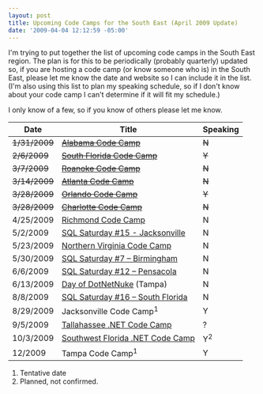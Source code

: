 ```yaml
---
layout: post
title: Upcoming Code Camps for the South East (April 2009 Update)
date: '2009-04-04 12:12:59 -05:00'
---
```


I'm trying to put together the list of upcoming code camps in the South East region. The plan is for this to be periodically (probably quarterly) updated so, if you are hosting a code camp (or know someone who is) in the South East, please let me know the date and website so I can include it in the list. (I'm also using this list to plan my speaking schedule, so if I don't know about your code camp I can't determine if it will fit my schedule.)

I only know of a few, so if you know of others please let me know.

| **Date** | **Title** | **Speaking** |
| -------- | --------- | ------------ |
| ~~1/31/2009~~ | [~~Alabama Code Camp~~](http://www.alabamacodecamp.com/) | ~~N~~ |
| ~~2/6/2009~~ | [~~South Florida Code Camp~~](http://codecamp09.fladotnet.com/) | ~~Y~~ |
| ~~3/7/2009~~ | [~~Roanoke Code Camp~~](http://www.rvnug.org/Events_view.aspx?Eventid=90) | ~~N~~ |
| ~~3/14/2009~~ | [~~Atlanta Code Camp~~](http://www.atlantacodecamp.com/) | ~~N~~ |
| ~~3/28/2009~~ | [~~Orlando Code Camp~~](http://orlandocodecamp.com) | ~~Y~~ |
| ~~3/28/2009~~ | [~~Charlotte Code Camp~~](http://www.developersguild.org/Default.aspx?tabid=32&Event=130) | ~~N~~ |
| 4/25/2009 | [Richmond Code Camp](http://richmondcodecamp.org/) | N |
| 5/2/2009 | [SQL Saturday #15 - Jacksonville](http://sqlsaturday.com/schedule.aspx?eventid=19) | N |
| 5/23/2009 | [Northern Virginia Code Camp](http://www.novacodecamp.org/) | N |
| 5/30/2009 | [SQL Saturday #7 – Birmingham](http://sqlsaturday.com/eventhome.aspx?eventid=9) | N |
| 6/6/2009 | [SQL Saturday #12 – Pensacola](http://sqlsaturday.com/eventhome.aspx?eventid=18) | N |
| 6/13/2009 | [Day of DotNetNuke](http://www.dayofdnn.com/) (Tampa) | N |
| 8/8/2009 | [SQL Saturday #16 – South Florida](http://sqlsaturday.com/eventhome.aspx?eventid=20) | N |
| 8/29/2009 | Jacksonville Code Camp<sup>1</sup> | Y |
| 9/5/2009 | [Tallahassee .NET Code Camp](http://tlhdotnet.org/Home/tabid/145/ModuleID/574/ItemID/90/mctl/EventDetails/Default.aspx?selecteddate=9/5/2009) | ? | 
| 10/3/2009 | [Southwest Florida .NET Code Camp](http://www.swfldev.net/) | Y<sup>2</sup> |
| 12/2009 | Tampa Code Camp<sup>1</sup> | Y |

1.  Tentative date 
2.  Planned, not confirmed.   
